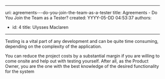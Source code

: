 

---
uri: agreements---do-you-join-the-team-as-a-tester
title: Agreements - Do You Join the Team as a Tester?
created: YYYY-05-DD 04:53:37
authors:
  - id: 4
    title: Ulysses Maclaren
---




<span class='intro'> Testing is a vital part of any development and can be quite time consuming, depending on the complexity of the application. </span>

​You can reduce the project costs by a substantial margin if you are willing to come onsite and help out with testing yourself. After all, as the Product Owner, you are the one with the best knowledge of the desired functionality for the system


